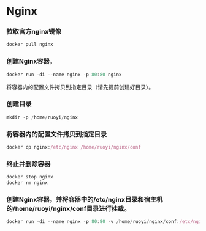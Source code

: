 # Nginx
### 拉取官方nginx镜像
```js
docker pull nginx
```
### 创建Nginx容器。
```js
docker run -di --name nginx -p 80:80 nginx
```

将容器内的配置文件拷贝到指定目录（请先提前创建好目录）。

### 创建目录
```js
mkdir -p /home/ruoyi/nginx
```

### 将容器内的配置文件拷贝到指定目录
```js
docker cp nginx:/etc/nginx /home/ruoyi/nginx/conf
```

### 终止并删除容器
```js
docker stop nginx
docker rm nginx
```
### 创建Nginx容器，并将容器中的/etc/nginx目录和宿主机的/home/ruoyi/nginx/conf目录进行挂载。
```js
docker run -di --name nginx -p 80:80 -v /home/ruoyi/nginx/conf:/etc/nginx nginx
```